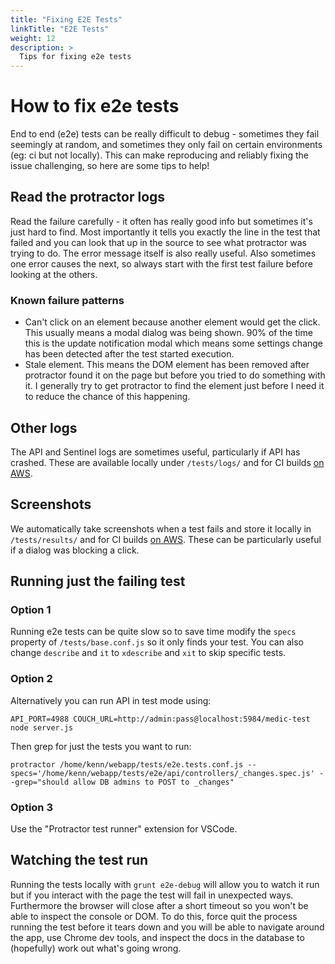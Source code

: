 ```yaml
---
title: "Fixing E2E Tests"
linkTitle: "E2E Tests"
weight: 12
description: >
  Tips for fixing e2e tests
---
```


# How to fix e2e tests

End to end (e2e) tests can be really difficult to debug - sometimes they fail seemingly at random, and sometimes they only fail on certain environments (eg: ci but not locally). This can make reproducing and reliably fixing the issue challenging, so here are some tips to help!

## Read the protractor logs

Read the failure carefully - it often has really good info but sometimes it's just hard to find. Most importantly it tells you exactly the line in the test that failed and you can look that up in the source to see what protractor was trying to do. The error message itself is also really useful. Also sometimes one error causes the next, so always start with the first test failure before looking at the others.

### Known failure patterns

- Can't click on an element because another element would get the click. This usually means a modal dialog was being shown. 90% of the time this is the update notification modal which means some settings change has been detected after the test started execution.
- Stale element. This means the DOM element has been removed after protractor found it on the page but before you tried to do something with it. I generally try to get protractor to find the element just before I need it to reduce the chance of this happening.

## Other logs

The API and Sentinel logs are sometimes useful, particularly if API has crashed. These are available locally under `/tests/logs/` and for CI builds [on AWS](https://s3.console.aws.amazon.com/s3/buckets/medic-e2e/).

## Screenshots

We automatically take screenshots when a test fails and store it locally in `/tests/results/` and for CI builds [on AWS](https://s3.console.aws.amazon.com/s3/buckets/medic-e2e/). These can be particularly useful if a dialog was blocking a click.

## Running just the failing test

### Option 1

Running e2e tests can be quite slow so to save time modify the `specs` property of `/tests/base.conf.js` so it only finds your test. You can also change `describe` and `it` to `xdescribe` and `xit` to skip specific tests.

### Option 2

Alternatively you can run API in test mode using:

```
API_PORT=4988 COUCH_URL=http://admin:pass@localhost:5984/medic-test node server.js
```

Then grep for just the tests you want to run:

```
protractor /home/kenn/webapp/tests/e2e.tests.conf.js --specs='/home/kenn/webapp/tests/e2e/api/controllers/_changes.spec.js' --grep="should allow DB admins to POST to _changes"
```

### Option 3

Use the "Protractor test runner" extension for VSCode.

## Watching the test run

Running the tests locally with `grunt e2e-debug` will allow you to watch it run but if you interact with the page the test will fail in unexpected ways. Furthermore the browser will close after a short timeout so you won't be able to inspect the console or DOM. To do this, force quit the process running the test before it tears down and you will be able to navigate around the app, use Chrome dev tools, and inspect the docs in the database to (hopefully) work out what's going wrong.

